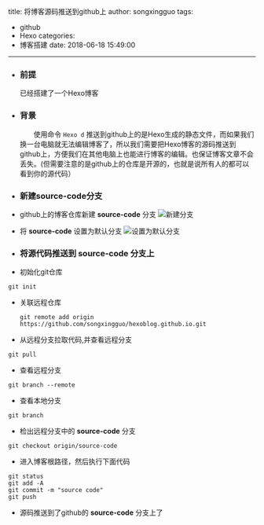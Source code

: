 title: 将博客源码推送到github上
author: songxingguo
tags:
  - github
  - Hexo
categories:
  - 博客搭建
date: 2018-06-18 15:49:00
---
- ### 前提

   已经搭建了一个Hexo博客
  
- ### 背景
   
   &emsp;&emsp;使用命令 `Hexo d` 推送到github上的是Hexo生成的静态文件，而如果我们 换一台电脑就无法编辑博客了，所以我们需要把Hexo博客的源码推送到github上，方便我们在其他电脑上也能进行博客的编辑。也保证博客文章不会丢失。(但需要注意的是github上的仓库是开源的，也就是说所有人的都可以看到你的源代码）
 
 <!-- more -->
   
- ### 新建source-code分支

 - github上的博客仓库新建 **source-code** 分支
  ![新建分支](http://p9myzkds7.bkt.clouddn.com/%E6%96%B0%E5%BB%BA%E5%88%86%E6%94%AF.png)
  
 - 将 **source-code** 设置为默认分支
  ![设置为默认分支](http://p9myzkds7.bkt.clouddn.com/%E9%BB%98%E8%AE%A4%E5%88%86%E6%94%AF.png)
  
- ### 将源代码推送到 **source-code** 分支上
 - 初始化git仓库
  ```
  git init
  ```
- 关联远程仓库
  ```
  git remote add origin https://github.com/songxingguo/hexoblog.github.io.git
  ```
 - 从远程分支拉取代码,并查看远程分支
 ```
 git pull
 ```
 - 查看远程分支
 ```
 git branch --remote
 ```
 
 - 查看本地分支
 ```
 git branch
 ```
 
 - 检出远程分支中的 **source-code** 分支
 ```
 git checkout origin/source-code
 ```
 
 - 进入博客根路径，然后执行下面代码
  ```
  git status 
  git add -A
  git commit -m "source code"
  git push
  ```
 - 源码推送到了github的 **source-code** 分支上了